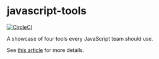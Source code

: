 # javascript-tools
[![CircleCI](https://circleci.com/gh/bastoche/javascript-tools.svg?style=svg)](https://circleci.com/gh/bastoche/javascript-tools)

A showcase of four tools every JavaScript team should use.

See [this article](http://www.bastienduret.com/javascript/2018/08/04/javascript-setup.html) for more details.
